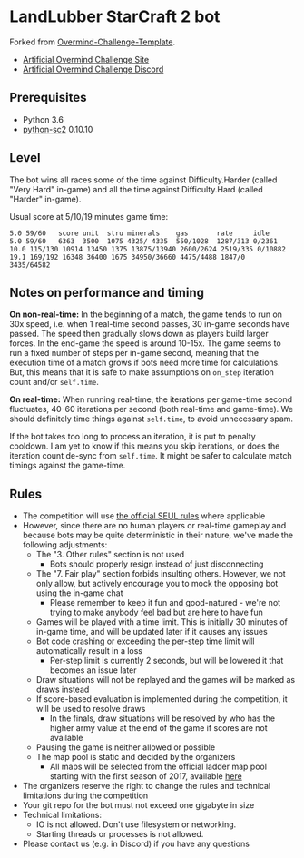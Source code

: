 # LandLubber StarCraft 2 bot

Forked from [Overmind-Challenge-Template](https://gitlab.com/overmind-challenge/overmind-challenge-template).

- [Artificial Overmind Challenge Site](https://artificial-overmind.reaktor.com/)
- [Artificial Overmind Challenge Discord](https://discord.gg/D9XEhWY)

## Prerequisites

- Python 3.6
- [python-sc2](https://github.com/Dentosal/python-sc2/) 0.10.10

## Level

The bot wins all races some of the time against Difficulty.Harder (called "Very Hard" in-game) and all the time against Difficulty.Hard (called "Harder" in-game).

Usual score at 5/10/19 minutes game time:

    5.0 59/60   score unit  stru minerals    gas       rate     idle
    5.0 59/60   6363  3500  1075 4325/ 4335  550/1028  1287/313 0/2361
    10.0 115/130 10914 13450 1375 13875/13940 2600/2624 2519/335 0/10882
    19.1 169/192 16348 36400 1675 34950/36660 4475/4488 1847/0   3435/64582

## Notes on performance and timing

**On non-real-time:** In the beginning of a match, the game tends to run on 30x speed, i.e. when 1 real-time second passes, 30 in-game seconds have passed. The speed then gradually slows down as players build larger forces. In the end-game the speed is around 10-15x. The game seems to run a fixed number of steps per in-game second, meaning that the execution time of a match grows if bots need more time for calculations. But, this means that it is safe to make assumptions on `on_step` iteration count and/or `self.time`.

**On real-time:** When running real-time, the iterations per game-time second fluctuates, 40-60 iterations per second (both real-time and game-time). We should definitely time things against `self.time`, to avoid unnecessary spam.

If the bot takes too long to process an iteration, it is put to penalty cooldown. I am yet to know if this means you skip iterations, or does the iteration count de-sync from `self.time`. It might be safer to calculate match timings against the game-time.

## Rules

- The competition will use [the official SEUL rules](https://seul.fi/e-urheilu/pelisaannot/turnaussaannot-starcraft-ii/#english-version) where applicable
- However, since there are no human players or real-time gameplay and because bots may be quite deterministic in their nature, we've made the following adjustments:
  * The "3. Other rules" section is not used
    + Bots should properly resign instead of just disconnecting
  * The "7. Fair play" section forbids insulting others. However, we not only allow, but actively encourage you to mock the opposing bot using the in-game chat
    + Please remember to keep it fun and good-natured - we're not trying to make anybody feel bad but are here to have fun
  * Games will be played with a time limit. This is initially 30 minutes of in-game time, and will be updated later if it causes any issues
  * Bot code crashing or exceeding the per-step time limit will automatically result in a loss
    + Per-step limit is currently 2 seconds, but will be lowered it that becomes an issue later
  * Draw situations will not be replayed and the games will be marked as draws instead
  * If score-based evaluation is implemented during the competition, it will be used to resolve draws
    + In the finals, draw situations will be resolved by who has the higher army value at the end of the game if scores are not available
  * Pausing the game is neither allowed or possible
  * The map pool is static and decided by the organizers
    + All maps will be selected from the official ladder map pool starting with the first season of 2017, available [here](https://github.com/Blizzard/s2client-proto#map-packs)
- The organizers reserve the right to change the rules and technical limitations during the competition
- Your git repo for the bot must not exceed one gigabyte in size
- Technical limitations:
  * IO is not allowed. Don't use filesystem or networking.
  * Starting threads or processes is not allowed.
- Please contact us (e.g. in Discord) if you have any questions
